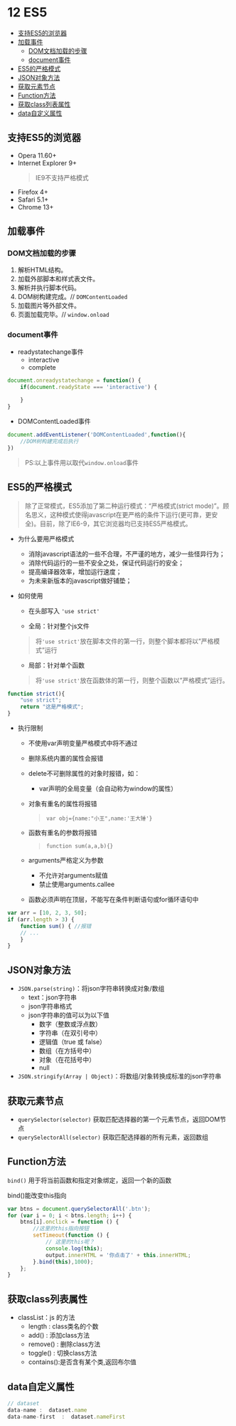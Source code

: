 # 12 ES5
- [支持ES5的浏览器](#支持ES5的浏览器)
- [加载事件](#加载事件)
  - [DOM文档加载的步骤](#DOM文档加载的步骤)
  - [document事件](#document事件)
- [ES5的严格模式](#ES5的严格模式)
- [JSON对象方法](#JSON对象方法)
- [获取元素节点](#获取元素节点)
- [Function方法](#Function方法)
- [获取class列表属性](#获取class列表属性)
- [data自定义属性](#data自定义属性)


## 支持ES5的浏览器

- Opera 11.60+
- Internet Explorer 9+
  > IE9不支持严格模式
- Firefox 4+
- Safari 5.1+
- Chrome 13+

## 加载事件
### DOM文档加载的步骤
1. 解析HTML结构。
1. 加载外部脚本和样式表文件。
1. 解析并执行脚本代码。
1. DOM树构建完成。// `DOMContentLoaded`
1. 加载图片等外部文件。
1. 页面加载完毕。// `window.onload`

### document事件
- readystatechange事件
    - interactive
    - complete

```js
document.onreadystatechange = function() {
    if(document.readyState === 'interactive') {
        
    }
}
```
- DOMContentLoaded事件

```js
document.addEventListener('DOMContentLoaded',function(){
    //DOM树构建完成后执行
})
```
> PS:以上事件用以取代`window.onload`事件

## ES5的严格模式
> 除了正常模式，ES5添加了第二种运行模式：“严格模式(strict mode)”。顾名思义，这种模式使得javascript在更严格的条件下运行(更可靠，更安全)。目前，除了IE6-9，其它浏览器均已支持ES5严格模式。

- 为什么要用严格模式
    - 消除javascript语法的一些不合理，不严谨的地方，减少一些怪异行为；
    - 消除代码运行的一些不安全之处，保证代码运行的安全；
    - 提高编译器效率，增加运行速度；
    - 为未来新版本的javascript做好铺垫；
- 如何使用
    - 在头部写入 `'use strict'`

    - 全局：针对整个js文件
    > 将`'use strict'`放在脚本文件的第一行，则整个脚本都将以”严格模式”运行
    
    - 局部：针对单个函数
    > 将`'use strict'`放在函数体的第一行，则整个函数以”严格模式”运行。

```js
function strict(){
    "use strict";
    return "这是严格模式";
}
```
- 执行限制

    - 不使用var声明变量严格模式中将不通过
    - 删除系统内置的属性会报错
    - delete不可删除属性的对象时报错，如：
        - var声明的全局变量（会自动称为window的属性）
    - 对象有重名的属性将报错
        > `var obj={name:"小王",name:'王大锤'}`
        
    - 函数有重名的参数将报错
        > `function sum(a,a,b){}`
        
    - arguments严格定义为参数
        - 不允许对arguments赋值
        - 禁止使用arguments.callee
    - 函数必须声明在顶层，不能写在条件判断语句或for循环语句中
```js
var arr = [10, 2, 3, 50];
if (arr.length > 3) {
    function sum() { //报错
    // ...
    }
}
```
## JSON对象方法
- `JSON.parse(string)`：将json字符串转换成对象/数组
    - text：json字符串
    - json字符串格式
    - json字符串的值可以为以下值
        - 数字（整数或浮点数）
        - 字符串（在双引号中）
        - 逻辑值（true 或 false）
        - 数组（在方括号中）
        - 对象（在花括号中）
        - null
- `JSON.stringify(Array | Object)`：将数组/对象转换成标准的json字符串

## 获取元素节点
- `querySelector(selector)` 获取匹配选择器的第一个元素节点，返回DOM节点
- `querySelectorAll(selector)` 获取匹配选择器的所有元素，返回数组

## Function方法
`bind()` 用于将当前函数和指定对象绑定，返回一个新的函数

bind()能改变this指向
```js
var btns = document.querySelectorAll('.btn');
for (var i = 0; i < btns.length; i++) {
    btns[i].onclick = function () {
        //这里的this指向按钮
        setTimeout(function () {
            // 这里的this呢？
            console.log(this);
            output.innerHTML = '你点击了' + this.innerHTML;
        }.bind(this),1000);
    };
}
```
## 获取class列表属性
- classList：js 的方法
    - length : class类名的个数
    - add() : 添加class方法
    - remove() : 删除class方法
    - toggle() : 切换class方法
    - contains():是否含有某个类,返回布尔值

## data自定义属性
```js
// dataset
data-name :  dataset.name
data-name-first  :  dataset.nameFirst
```

